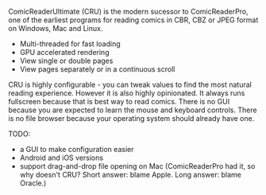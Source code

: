 ComicReaderUltimate (CRU) is the modern sucessor to ComicReaderPro, one of the earliest programs for reading comics in CBR, CBZ or JPEG format on Windows, Mac and Linux.

* Multi-threaded for fast loading
* GPU accelerated rendering
* View single or double pages
* View pages separately or in a continuous scroll

CRU is highly configurable - you can tweak values to find the most natural reading experience.  However it is also highly opinionated.  It always runs fullscreen because that is best way to read comics.  There is no GUI because you are expected to learn the mouse and keyboard controls.  There is no file browser because your operating system should already have one.

TODO:
* a GUI to make configuration easier
* Android and iOS versions
* support drag-and-drop file opening on Mac (ComicReaderPro had it, so why doesn't CRU? Short answer: blame Apple. Long answer: blame Oracle.)

